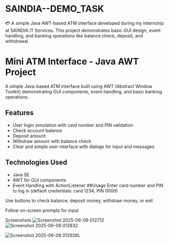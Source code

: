 # SAINDIA--DEMO_TASK
💳 A simple Java AWT-based ATM interface developed during my internship at SAINDIA IT Services. This project demonstrates basic GUI design, event handling, and banking operations like balance check, deposit, and withdrawal
# Mini ATM Interface - Java AWT Project

A simple Java-based ATM interface built using AWT (Abstract Window Toolkit) demonstrating GUI components, event handling, and basic banking operations.

## Features
- User login simulation with card number and PIN validation
- Check account balance
- Deposit amount
- Withdraw amount with balance check
- Clear and simple user interface with dialogs for input and messages

## Technologies Used
- Java SE
- AWT for GUI components
- Event Handling with ActionListener
##Usage
Enter card number and PIN to log in (default credentials: card 1234, PIN 0000)

Use buttons to check balance, deposit money, withdraw money, or exit

Follow on-screen prompts for input

Screenshots
![Screenshot 2025-06-09 012712](https://github.com/user-attachments/assets/9c2ef483-11c8-481e-84ac-26acdd4c0007)
![Screenshot 2025-06-09 012832](https://github.com/user-attachments/assets/f67fc4d1-ff75-4af1-b28f-7133e0422ac2)

![Screenshot 2025-06-09 012926L](https://github.com/user-attachments/assets/c34fa7db-36cf-4b97-99a5-37ae04407868)



